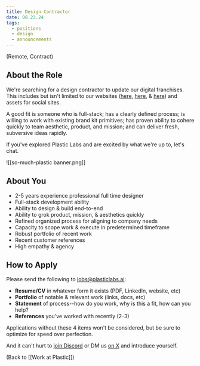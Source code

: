 ```yaml
---
title: Design Contractor
date: 08.23.24
tags:
  - positions
  - design
  - announcements
---
```

(Remote, Contract)

## About the Role
We're searching for a design contractor to update our digital franchises. This includes but isn't limited to our websites ([here](https://plasticlabs.ai), [here](https://honcho.dev), & [here](https://blog.plasticlabs.ai)) and assets for social sites.

A good fit is someone who is full-stack; has a clearly defined process; is willing to work with existing brand kit primitives; has proven ability to cohere quickly to team aesthetic, product, and mission; and can deliver fresh, subversive ideas rapidly.

If you've explored Plastic Labs and are excited by what we're up to, let's chat.

![[so-much-plastic banner.png]]
## About You
- 2-5 years experience professional full time designer
- Full-stack development ability
- Ability to design & build end-to-end
- Ability to grok product, mission, & aesthetics quickly
- Refined organized process for aligning to company needs
- Capacity to scope work & execute in predetermined timeframe
- Robust portfolio of recent work
- Recent customer references
- High empathy & agency

## How to Apply
Please send the following to jobs@plasticlabs.ai:
- **Resume/CV** in whatever form it exists (PDF, LinkedIn, website, etc)
- **Portfolio** of notable & relevant work (links, docs, etc)
- **Statement** of process--how do you work, why is this a fit, how can you help?
- **References** you've worked with recently (2-3)

Applications without these 4 items won't be considered, but be sure to optimize for speed over perfection.

And it can't hurt to [join Discord](https://discord.gg/plasticlabs) or DM us [on X](https://x.com/plastic_labs) and introduce yourself.


(Back to [[Work at Plastic]])